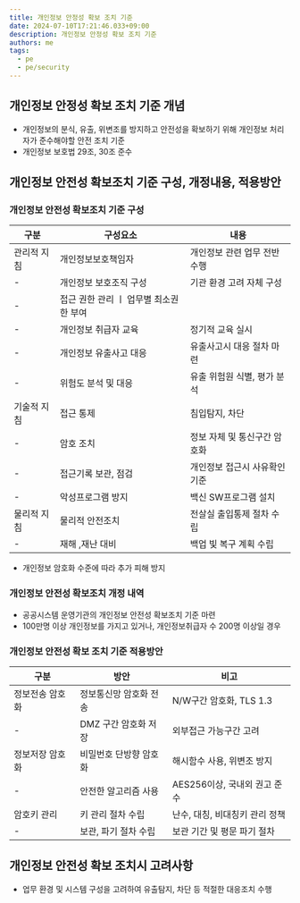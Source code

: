 ```yaml
---
title: 개인정보 안정성 확보 조치 기준
date: 2024-07-10T17:21:46.033+09:00
description: 개인정보 안정성 확보 조치 기준
authors: me
tags: 
  - pe
  - pe/security 
---
```


## 개인정보 안정성 확보 조치 기준 개념

- 개인정보의 분식, 유출, 위변조를 방지하고 안전성을 확보하기 위해 개인정보 처리자가 준수해야할 안전 조치 기준
- 개인정보 보호법 29조, 30조 준수

## 개인정보 안전성 확보조치 기준 구성, 개정내용, 적용방안

### 개인정보 안전성 확보조치 기준 구성

| 구분 | 구성요소 | 내용 |
| --- | --- | --- |
| 관리적 지침 | 개인정보보호책임자 | 개인정보 관련 업무 전반 수행 |
| - | 개인정보 보호조직 구성 | 기관 환경 고려 자체 구성 |
| - | 접근 권한 관리 ㅣ 업무별 최소권한 부여 |
| - | 개인정보 취급자 교육 | 정기적 교육 실시 |
| - | 개인정보 유출사고 대응 | 유출사고시 대응 절차 마련 |
| - | 위험도 분석 및 대응 | 유출 위험원 식별, 평가 분석 |
| 기술적 지침 | 접근 통제 | 침입탐지, 차단 |
| - | 암호 조치 | 정보 자체 및 통신구간 암호화 |
| - | 접근기록 보관, 점검 | 개인정보 접근시 사유확인 기준 |
| - | 악성프로그램 방지 | 백신 SW프로그램 설치 |
| 물리적 지침 | 물리적 안전조치 | 전살실 출입통제 절차 수립 |
| - | 재해 ,재난 대비 | 백업 빛 복구 계획 수립 |

- 개인정보 암호화 수준에 따라 추가 피해 방지

### 개인정보 안전성 확보조치 개정 내역

- 공공시스템 운영기관의 개인정보 안전성 확보조치 기준 마련
- 100만명 이상 개인정보를 가지고 있거나, 개인정보취급자 수 200명 이상일 경우

### 개인정보 안전성 확보 조치 기준 적용방안

| 구분 | 방안 | 비고 |
| --- | --- | --- |
| 정보전송 암호화 | 정보통신망 암호화 전송 | N/W구간 암호화, TLS 1.3 |
| - | DMZ 구간 암호화 저장 | 외부접근 가능구간 고려 |
| 정보저장 암호화 | 비밀번호 단방향 암호화 | 해시함수 사용, 위변조 방지 |
| - | 안전한 알고리즘 사용 | AES256이상, 국내외 권고 준수 |
| 암호키 관리 | 키 관리 절차 수립 | 난수, 대칭, 비대칭키 관리 정책 |
| - | 보관, 파기 절차 수립 | 보관 기간 및 평문 파기 절차 |

## 개인정보 안전성 확보 조치시 고려사항

- 업무 환경 및 시스템 구성을 고려하여 유출탐지, 차단 등 적절한 대응조치 수행
